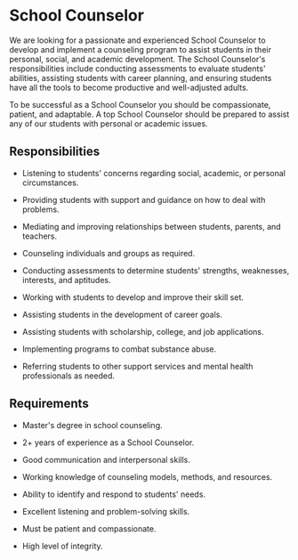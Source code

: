# School Counselor

We are looking for a passionate and experienced School Counselor to develop and implement a counseling program to assist students in their personal, social, and academic development. The School Counselor's responsibilities include conducting assessments to evaluate students' abilities, assisting students with career planning, and ensuring students have all the tools to become productive and well-adjusted adults.

To be successful as a School Counselor you should be compassionate, patient, and adaptable. A top School Counselor should be prepared to assist any of our students with personal or academic issues.

## Responsibilities

* Listening to students' concerns regarding social, academic, or personal circumstances.

* Providing students with support and guidance on how to deal with problems.

* Mediating and improving relationships between students, parents, and teachers.

* Counseling individuals and groups as required.

* Conducting assessments to determine students' strengths, weaknesses, interests, and aptitudes.

* Working with students to develop and improve their skill set.

* Assisting students in the development of career goals.

* Assisting students with scholarship, college, and job applications.

* Implementing programs to combat substance abuse.

* Referring students to other support services and mental health professionals as needed.

## Requirements

* Master's degree in school counseling.

* 2+ years of experience as a School Counselor.

* Good communication and interpersonal skills.

* Working knowledge of counseling models, methods, and resources.

* Ability to identify and respond to students' needs.

* Excellent listening and problem-solving skills.

* Must be patient and compassionate.

* High level of integrity.

